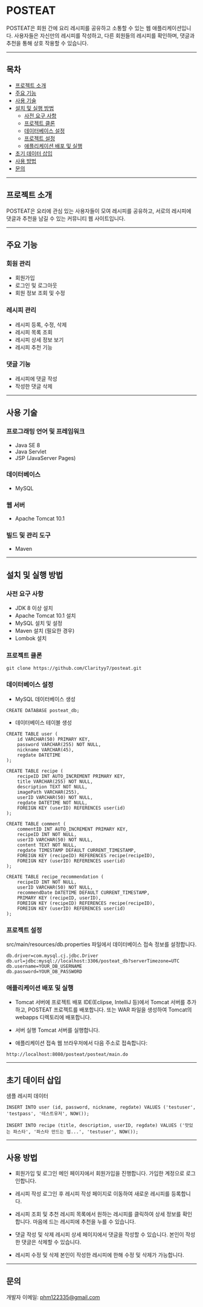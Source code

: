 # POSTEAT

POSTEAT은 회원 간에 요리 레시피를 공유하고 소통할 수 있는 웹 애플리케이션입니다. 사용자들은 자신만의 레시피를 작성하고, 다른 회원들의 레시피를 확인하며, 댓글과 추천을 통해 상호 작용할 수 있습니다.

---

## 목차

- [프로젝트 소개](#프로젝트-소개)
- [주요 기능](#주요-기능)
- [사용 기술](#사용-기술)
- [설치 및 실행 방법](#설치-및-실행-방법)
  - [사전 요구 사항](#사전-요구-사항)
  - [프로젝트 클론](#프로젝트-클론)
  - [데이터베이스 설정](#데이터베이스-설정)
  - [프로젝트 설정](#프로젝트-설정)
  - [애플리케이션 배포 및 실행](#애플리케이션-배포-및-실행)
- [초기 데이터 삽입](#초기-데이터-삽입)
- [사용 방법](#사용-방법)
- [문의](#문의)

---

## 프로젝트 소개

POSTEAT은 요리에 관심 있는 사용자들이 모여 레시피를 공유하고, 서로의 레시피에 댓글과 추천을 남길 수 있는 커뮤니티 웹 사이트입니다.

---

## 주요 기능

### 회원 관리
- 회원가입
- 로그인 및 로그아웃
- 회원 정보 조회 및 수정

### 레시피 관리
- 레시피 등록, 수정, 삭제
- 레시피 목록 조회
- 레시피 상세 정보 보기
- 레시피 추천 기능

### 댓글 기능
- 레시피에 댓글 작성
- 작성한 댓글 삭제

---

## 사용 기술

### 프로그래밍 언어 및 프레임워크
- Java SE 8
- Java Servlet
- JSP (JavaServer Pages)

### 데이터베이스
- MySQL

### 웹 서버
- Apache Tomcat 10.1

### 빌드 및 관리 도구
- Maven

---

## 설치 및 실행 방법

### 사전 요구 사항
- JDK 8 이상 설치
- Apache Tomcat 10.1 설치
- MySQL 설치 및 설정
- Maven 설치 (필요한 경우)
- Lombok 설치

### 프로젝트 클론

```
git clone https://github.com/Clarityy7/posteat.git
```
### 데이터베이스 설정
- MySQL 데이터베이스 생성
```
CREATE DATABASE posteat_db;
```
- 데이터베이스 테이블 생성
```
CREATE TABLE user (
    id VARCHAR(50) PRIMARY KEY,
    password VARCHAR(255) NOT NULL,
    nickname VARCHAR(45),
    regdate DATETIME
);

CREATE TABLE recipe (
    recipeID INT AUTO_INCREMENT PRIMARY KEY,
    title VARCHAR(255) NOT NULL,
    description TEXT NOT NULL,
    imagePath VARCHAR(255),
    userID VARCHAR(50) NOT NULL,
    regdate DATETIME NOT NULL,
    FOREIGN KEY (userID) REFERENCES user(id)
);

CREATE TABLE comment (
    commentID INT AUTO_INCREMENT PRIMARY KEY,
    recipeID INT NOT NULL,
    userID VARCHAR(50) NOT NULL,
    content TEXT NOT NULL,
    regdate TIMESTAMP DEFAULT CURRENT_TIMESTAMP,
    FOREIGN KEY (recipeID) REFERENCES recipe(recipeID),
    FOREIGN KEY (userID) REFERENCES user(id)
);

CREATE TABLE recipe_recommendation (
    recipeID INT NOT NULL,
    userID VARCHAR(50) NOT NULL,
    recommendDate DATETIME DEFAULT CURRENT_TIMESTAMP,
    PRIMARY KEY (recipeID, userID),
    FOREIGN KEY (recipeID) REFERENCES recipe(recipeID),
    FOREIGN KEY (userID) REFERENCES user(id)
);
```

### 프로젝트 설정
src/main/resources/db.properties 파일에서 데이터베이스 접속 정보를 설정합니다.
```
db.driver=com.mysql.cj.jdbc.Driver
db.url=jdbc:mysql://localhost:3306/posteat_db?serverTimezone=UTC
db.username=YOUR_DB_USERNAME
db.password=YOUR_DB_PASSWORD
```

### 애플리케이션 배포 및 실행
- Tomcat 서버에 프로젝트 배포
IDE(Eclipse, IntelliJ 등)에서 Tomcat 서버를 추가하고, POSTEAT 프로젝트를 배포합니다.
또는 WAR 파일을 생성하여 Tomcat의 webapps 디렉토리에 배포합니다.

- 서버 실행
Tomcat 서버를 실행합니다.

- 애플리케이션 접속
웹 브라우저에서 다음 주소로 접속합니다:
```
http://localhost:8080/posteat/posteat/main.do
```

---

## 초기 데이터 삽입
샘플 레시피 데이터
```
INSERT INTO user (id, password, nickname, regdate) VALUES ('testuser', 'testpass', '테스트유저', NOW());

INSERT INTO recipe (title, description, userID, regdate) VALUES ('맛있는 파스타', '파스타 만드는 법...', 'testuser', NOW());
```

---

## 사용 방법
- 회원가입 및 로그인
메인 페이지에서 회원가입을 진행합니다.
가입한 계정으로 로그인합니다.

- 레시피 작성
로그인 후 레시피 작성 페이지로 이동하여 새로운 레시피를 등록합니다.

- 레시피 조회 및 추천
레시피 목록에서 원하는 레시피를 클릭하여 상세 정보를 확인합니다.
마음에 드는 레시피에 추천을 누를 수 있습니다.

- 댓글 작성 및 삭제
레시피 상세 페이지에서 댓글을 작성할 수 있습니다.
본인이 작성한 댓글은 삭제할 수 있습니다.

- 레시피 수정 및 삭제
본인이 작성한 레시피에 한해 수정 및 삭제가 가능합니다.

---

## 문의
개발자 이메일: phm122335@gmail.com
